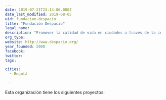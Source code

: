 ```yaml
---
date: 2019-07-21T23:14:06.000Z
date_last_modified: 2019-08-05
uid: fundacion-despacio
title: "Fundación Despacio"
legal_name: 
description: "Promover la calidad de vida en ciudades a través de la investigación aplicada."
org_type: 
website: http://www.despacio.org/
year_founded: 2008
facebook: 
twitter: 
tags:

cities: 
  - Bogotá

---
```


Esta organización tiene los siguientes proyectos:


